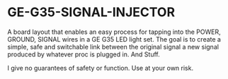 GE-G35-SIGNAL-INJECTOR
======================

A board layout that enables an easy process for tapping into the POWER, GROUND, SIGNAL wires in a GE G35 LED light set.  The goal is to create a simple, safe and switchable link between the original signal a new signal produced by whatever proc is plugged in.  And Stuff.

I give no guarantees of safety or function.  Use at your own risk.
